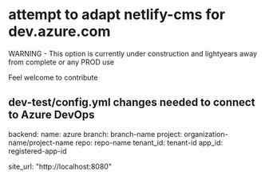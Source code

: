# attempt to adapt netlify-cms for dev.azure.com 

WARNING - This option is currently under construction and lightyears away from complete or any PROD use

Feel welcome to contribute


## dev-test/config.yml changes needed to connect to Azure DevOps

backend:
  name: azure
  branch: branch-name
  project: organization-name/project-name
  repo: repo-name
  tenant_id: tenant-id
  app_id: registered-app-id  
  
site_url: "http://localhost:8080"
